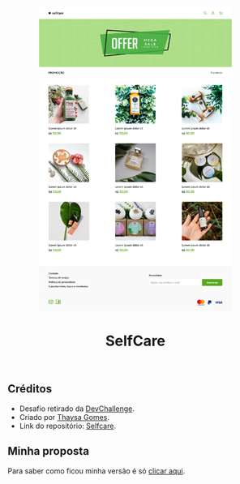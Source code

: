 <br />
<p align="center">
 
   <img src="design/desktop.png" width="380" height="600">
   <h1 align="center">SelfCare</h1>

  <br />
</p>

## Créditos

- Desafio retirado da [DevChallenge](https://devchallenge.com.br/).
- Criado por [Thaysa Gomes](https://github.com/thaysagomes).
- Link do repositório: [Selfcare](https://github.com/thaysagomes/selfcare).

## Minha proposta

Para saber como ficou minha versão é só [clicar aqui](https://selfcare.netlify.app/).
